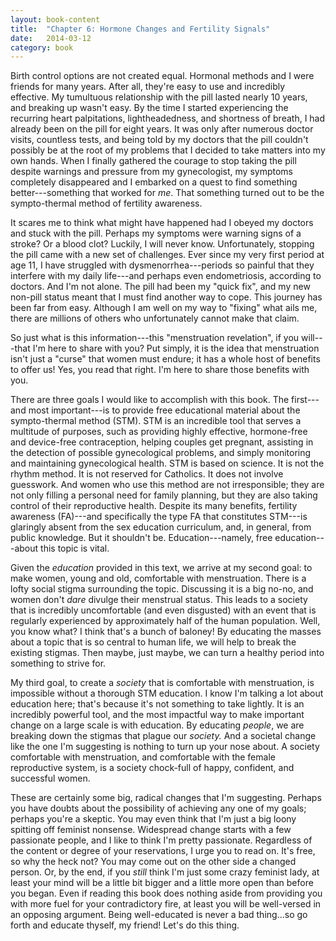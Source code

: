 ```yaml
---
layout: book-content
title:  "Chapter 6: Hormone Changes and Fertility Signals"
date:   2014-03-12
category: book
---
```


Birth control options are not created equal. Hormonal methods and I were friends for many years. After all, they're easy to use and incredibly effective. My tumultuous relationship with the pill lasted nearly 10 years, and breaking up wasn't easy. By the time I started experiencing the recurring heart palpitations, lightheadedness, and shortness of breath, I had already been on the pill for eight years. It was only after numerous doctor visits, countless tests, and being told by my doctors that the pill couldn't possibly be at the root of my problems that I decided to take matters into my own hands. When I finally gathered the courage to stop taking the pill despite warnings and pressure from my gynecologist, my symptoms completely disappeared and I embarked on a quest to find something better---something that worked for _me_. That something turned out to be the sympto-thermal method of fertility awareness. 

It scares me to think what might have happened had I obeyed my doctors and stuck with the pill. Perhaps my symptoms were warning signs of a stroke? Or a blood clot? Luckily, I will never know. Unfortunately, stopping the pill came with a new set of challenges. Ever since my very first period at age 11, I have struggled with dysmenorrhea---periods so painful that they interfere with my daily life---and perhaps even endometriosis, according to doctors. And I'm not alone. The pill had been my "quick fix", and my new non-pill status meant that I must find another way to cope. This journey has been far from easy. Although I am well on my way to "fixing" what ails me, there are millions of others who unfortunately cannot make that claim. 

So just what is this information---this "menstruation revelation", if you will---that I'm here to share with you? Put simply, it is the idea that menstruation isn't just a "curse" that women must endure; it has a whole host of benefits to offer us! Yes, you read that right. I'm here to share those benefits with you.

There are three goals I would like to accomplish with this book. The first---and most important---is to provide free educational material about the sympto-thermal method (STM). STM is an incredible tool that serves a multitude of purposes, such as providing highly effective, hormone-free and device-free contraception, helping couples get pregnant, assisting in the detection of possible gynecological problems, and simply monitoring and maintaining gynecological health. STM is based on science. It is not the rhythm method. It is not reserved for Catholics. It does not involve guesswork. And women who use this method are not irresponsible; they are not only filling a personal need for family planning, but they are also taking control of their reproductive health. Despite its many benefits, fertility awareness (FA)---and specifically the type FA that constitutes STM---is glaringly absent from the sex education curriculum, and, in general, from public knowledge. But it shouldn't be. Education---namely, free education---about this topic is vital. 

Given the _education_ provided in this text, we arrive at my second goal: to make women, young and old, comfortable with menstruation. There is a lofty social stigma surrounding the topic. Discussing it is a big no-no, and women don't _dare_ divulge their menstrual status. This leads to a society that is incredibly uncomfortable (and even disgusted) with an event that is regularly experienced by approximately half of the human population. Well, you know what? I think that's a bunch of baloney! By educating the masses about a topic that is so central to human life, we will help to break the existing stigmas. Then maybe, just maybe, we can turn a healthy period into something to strive for.

My third goal, to create a _society_ that is comfortable with menstruation, is impossible without a thorough STM education. I know I'm talking a lot about education here; that's because it's not something to take lightly. It is an incredibly powerful tool, and the most impactful way to make important change on a large scale is with education. By educating _people_, we are breaking down the stigmas that plague our _society._ And a societal change like the one I'm suggesting is nothing to turn up your nose about. A society comfortable with menstruation, and comfortable with the female reproductive system, is a society chock-full of happy, confident, and successful women. 

These are certainly some big, radical changes that I'm suggesting. Perhaps you have doubts about the possibility of achieving any one of my goals; perhaps you're a skeptic. You may even think that I'm just a big loony spitting off feminist nonsense. Widespread change starts with a few passionate people, and I like to think I'm pretty passionate. Regardless of the content or degree of your reservations, I urge you to read on. It's free, so why the heck not? You may come out on the other side a changed person. Or, by the end, if you _still_ think I'm just some crazy feminist lady, at least your mind will be a little bit bigger and a little more open than before you began. Even if reading this book does nothing aside from providing you with more fuel for your contradictory fire, at least you will be well-versed in an opposing argument. Being well-educated is never a bad thing...so go forth and educate thyself, my friend! Let's do this thing.

